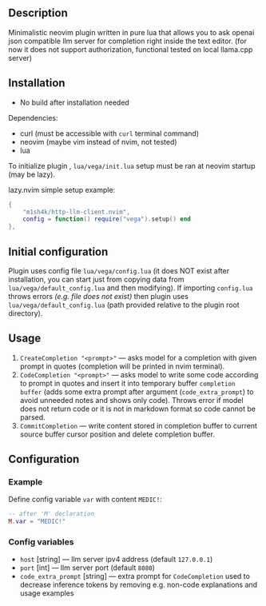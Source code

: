 ## Description

Minimalistic neovim plugin written in pure lua that allows you to ask openai json compatible llm server for completion right inside the text editor. (for now it does not support authorization, functional tested on local llama.cpp server)
## Installation

- No build after installation needed

Dependencies:
- curl (must be accessible with `curl` terminal command)
- neovim (maybe vim instead of nvim, not tested)
- lua


To initialize plugin , `lua/vega/init.lua` setup must be ran at neovim startup (may be lazy).

lazy.nvim simple setup example:

```lua
{
    "m1sh4k/http-llm-client.nvim",
    config = function() require("vega").setup() end
},
```

## Initial configuration

Plugin uses config file `lua/vega/config.lua` (it does NOT exist after installation, you can start just from copying data from `lua/vega/default_config.lua` and then modifying). If importing `config.lua` throws errors *(e.g. file does not exist)* then plugin uses `lua/vega/default_config.lua` (path provided relative to the plugin root directory).


## Usage

1. `CreateCompletion "<prompt>"` — asks model for a completion with given prompt in quotes (completion will be printed in nvim terminal).
2. `CodeCompletion "<prompt>"` — asks model to write some code according to prompt in quotes and insert it into temporary buffer `completion buffer`  (adds some extra prompt after argument (`code_extra_prompt`) to avoid unneeded notes and shows only code). Throws error if model does not return code or it is not in markdown format so code cannot be parsed.
3. `CommitCompletion` — write content stored in completion buffer to current source buffer cursor position and delete completion buffer.

## Configuration
### Example

Define config variable `var` with content `MEDIC!`:
```lua
-- after 'M' declaration
M.var = "MEDIC!"
```

### Config variables
- `host` \[string\] — llm server ipv4 address (default `127.0.0.1`)
- `port` \[int\] — llm server port (default `8080`)
- `code_extra_prompt` \[string\] — extra prompt for `CodeCompletion` used to decrease inference tokens by removing e.g. non-code explanations and usage examples

